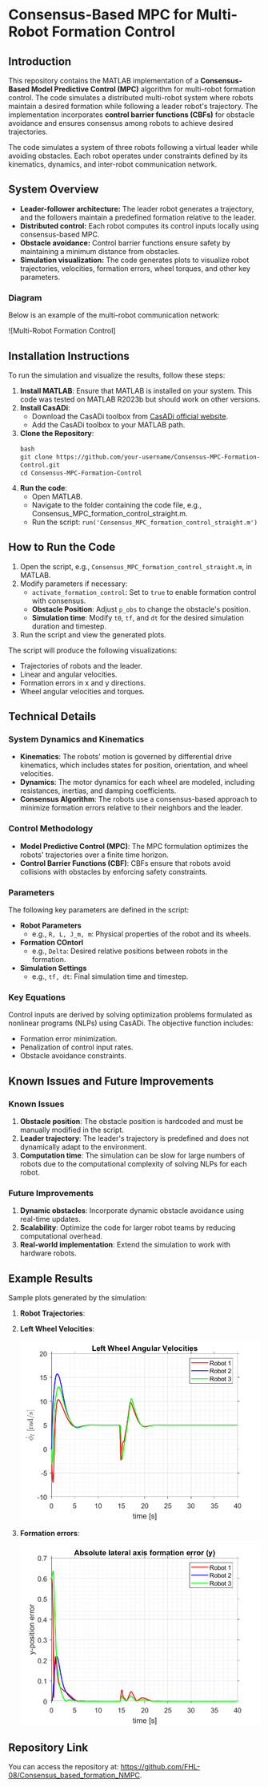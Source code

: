 # Consensus-Based MPC for Multi-Robot Formation Control

## Introduction
This repository contains the MATLAB implementation of a **Consensus-Based Model Predictive Control (MPC)** algorithm for multi-robot formation control. The code simulates a distributed multi-robot system where robots maintain a desired formation while following a leader robot's trajectory. The implementation incorporates **control barrier functions (CBFs)** for obstacle avoidance and ensures consensus among robots to achieve desired trajectories.

The code simulates a system of three robots following a virtual leader while avoiding obstacles. Each robot operates under constraints defined by its kinematics, dynamics, and inter-robot communication network.

## System Overview
- **Leader-follower architecture:** The leader robot generates a trajectory, and the followers maintain a predefined formation relative to the leader.
- **Distributed control:** Each robot computes its control inputs locally using consensus-based MPC.
- **Obstacle avoidance:** Control barrier functions ensure safety by maintaining a minimum distance from obstacles.
- **Simulation visualization:** The code generates plots to visualize robot trajectories, velocities, formation errors, wheel torques, and other key parameters.

### Diagram
Below is an example of the multi-robot communication network:

![Multi-Robot Formation Control]

## Installation Instructions
To run the simulation and visualize the results, follow these steps:

1. **Install MATLAB**: Ensure that MATLAB is installed on your system. This code was tested on MATLAB R2023b but should work on other versions.
2. **Install CasADi**:
   - Download the CasADi toolbox from [CasADi official website](https://web.casadi.org/).
   - Add the CasADi toolbox to your MATLAB path.
3. **Clone the Repository**:
   ```
   bash
   git clone https://github.com/your-username/Consensus-MPC-Formation-Control.git
   cd Consensus-MPC-Formation-Control
   ```
4. **Run the code**:
   - Open MATLAB.
   - Navigate to the folder containing the code file, e.g., Consensus_MPC_formation_control_straight.m.
   - Run the script:
       ```run('Consensus_MPC_formation_control_straight.m')```
## How to Run the Code
1. Open the script, e.g., `Consensus_MPC_formation_control_straight.m`, in MATLAB.
2. Modify parameters if necessary:
   - `activate_formation_control`: Set to `true` to enable formation control with consensus.
   - **Obstacle Position**: Adjust `p_obs` to change the obstacle's position.
   - **Simulation time**: Modify `t0`, `tf`, and `dt` for the desired simulation duration and timestep.
3. Run the script and view the generated plots.

The script will produce the following visualizations:
- Trajectories of robots and the leader.
- Linear and angular velocities.
- Formation errors in x and y directions.
- Wheel angular velocities and torques.

## Technical Details
### System Dynamics and Kinematics
- **Kinematics**: The robots' motion is governed by differential drive kinematics, which includes states for position, orientation, and wheel velocities.
- **Dynamics**:  The motor dynamics for each wheel are modeled, including resistances, inertias, and damping coefficients.
- **Consensus Algorithm**: The robots use a consensus-based approach to minimize formation errors relative to their neighbors and the leader.

### Control Methodology
- **Model Predictive Control (MPC)**: The MPC formulation optimizes the robots' trajectories over a finite time horizon.
- **Control Barrier Functions (CBF)**: CBFs ensure that robots avoid collisions with obstacles by enforcing safety constraints.

### Parameters
The following key parameters are defined in the script:
- **Robot Parameters**
  - e.g., `R, L, J_m, m`: Physical properties of the robot and its wheels.
- **Formation COntorl**
  - e.g., `Delta`: Desired relative positions between robots in the formation.
- **Simulation Settings**
  - e.g., `tf, dt`: Final simulation time and timestep.

### Key Equations
Control inputs are derived by solving optimization problems formulated as nonlinear programs (NLPs) using CasADi. The objective function includes:
- Formation error minimization.
- Penalization of control input rates.
- Obstacle avoidance constraints.

## Known Issues and Future Improvements
### Known Issues
1. **Obstacle position**: The obstacle position is hardcoded and must be manually modified in the script.
2. **Leader trajectory**: The leader's trajectory is predefined and does not dynamically adapt to the environment.
3. **Computation time**: The simulation can be slow for large numbers of robots due to the computational complexity of solving NLPs for each robot.

### Future Improvements
1. **Dynamic obstacles**: Incorporate dynamic obstacle avoidance using real-time updates.
2. **Scalability**: Optimize the code for larger robot teams by reducing computational overhead.
3. **Real-world implementation**: Extend the simulation to work with hardware robots.

## Example Results
Sample plots generated by the simulation:
1. **Robot Trajectories**:

   
2. **Left Wheel Velocities**:
   
   ![Robot Trajectories](consensus_left_wheel_velocity_straight.png)
   
4. **Formation errors**:

   ![Robot Trajectories](consensus_lateral_axis_formation_error_straight.png)

## Repository Link
You can access the repository at: https://github.com/FHL-08/Consensus_based_formation_NMPC.
